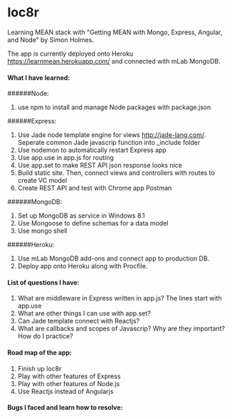 # loc8r
Learning MEAN stack with "Getting MEAN with Mongo, Express, Angular, and Node" by Simon Holmes.

The app is currently deployed onto Heroku https://learnmean.herokuapp.com/ and connected with mLab MongoDB.
#### What I have learned:
######Node:
1. use npm to install and manage Node packages with package.json

######Express:
1. Use Jade node template engine for views http://jade-lang.com/. Seperate common Jade javascrip function into _include folder
2. Use nodemon to automatically restart Express app
3. Use app.use in app.js for routing
4. Use app.set to make REST API json response looks nice
5. Build static site. Then, connect views and controllers with routes to create VC model
6. Create REST API and test with Chrome app Postman

######MongoDB:
1. Set up MongoDB as service in Windows 8.1
2. Use Mongoose to define schemas for a data model
3. Use mongo shell

######Heroku:
1. Use mLab MongoDB add-ons and connect app to production DB.
2. Deploy app onto Heroku along with Procfile.

#### List of questions I have:
1. What are middleware in Express written in app.js? The lines start with app.use
2. What are other things I can use with app.set?
3. Can Jade template connect with Reactjs?
4. What are callbacks and scopes of Javascrip? Why are they important? How do I practice?

#### Road map of the app:
1. Finish up loc8r
2. Play with other features of Express
3. Play with other features of Node.js
4. Use Reactjs instead of Angularjs

#### Bugs I faced and learn how to resolve: